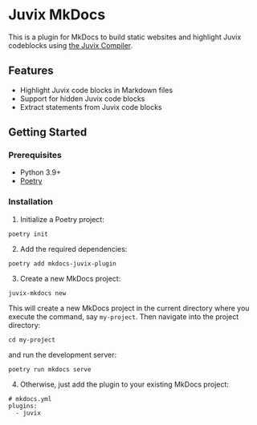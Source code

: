 # Juvix MkDocs

This is a plugin for MkDocs to build static websites and highlight Juvix
codeblocks using [the Juvix Compiler](https://docs.juvix.org).

## Features

- Highlight Juvix code blocks in Markdown files
- Support for hidden Juvix code blocks
- Extract statements from Juvix code blocks

## Getting Started

### Prerequisites

- Python 3.9+
- [Poetry](https://python-poetry.org/docs/#installation)

### Installation

1. Initialize a Poetry project:

```shell
poetry init
```

2. Add the required dependencies:

```shell
poetry add mkdocs-juvix-plugin
```

3. Create a new MkDocs project:

```shell
juvix-mkdocs new
```

This will create a new MkDocs project in the current directory where you execute
the command, say `my-project`. Then navigate into the project directory:

```shell
cd my-project
```

and run the development server:

```shell
poetry run mkdocs serve
```

4. Otherwise, just add the plugin to your existing MkDocs project:

```shell
# mkdocs.yml
plugins:
  - juvix
```

